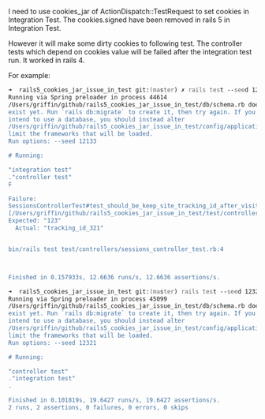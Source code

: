I need to use cookies_jar of ActionDispatch::TestRequest to set cookies in Integration Test. The cookies.signed have been removed in rails 5 in Integration Test.

However it will make some dirty cookies to following test. 
The controller tests which depend on cookies value will be failed after the
integration test run. It worked in rails 4.

For example:

``` zsh
➜  rails5_cookies_jar_issue_in_test git:(master) ✗ rails test --seed 12133
Running via Spring preloader in process 44614
/Users/griffin/github/rails5_cookies_jar_issue_in_test/db/schema.rb doesn't
exist yet. Run `rails db:migrate` to create it, then try again. If you do not
intend to use a database, you should instead alter
/Users/griffin/github/rails5_cookies_jar_issue_in_test/config/application.rb to
limit the frameworks that will be loaded.
Run options: --seed 12133

# Running:

"integration test"
."controller test"
F

Failure:
SessionsControllerTest#test_should_be_keep_site_tracking_id_after_visit_login
[/Users/griffin/github/rails5_cookies_jar_issue_in_test/test/controllers/sessions_controller_test.rb:8]:
Expected: "123"
  Actual: "tracking_id_321"


bin/rails test test/controllers/sessions_controller_test.rb:4



Finished in 0.157933s, 12.6636 runs/s, 12.6636 assertions/s.
```

``` zsh
➜  rails5_cookies_jar_issue_in_test git:(master) rails test --seed 12321
Running via Spring preloader in process 45099
/Users/griffin/github/rails5_cookies_jar_issue_in_test/db/schema.rb doesn't
exist yet. Run `rails db:migrate` to create it, then try again. If you do not
intend to use a database, you should instead alter
/Users/griffin/github/rails5_cookies_jar_issue_in_test/config/application.rb to
limit the frameworks that will be loaded.
Run options: --seed 12321

# Running:

"controller test"
."integration test"
.

Finished in 0.101819s, 19.6427 runs/s, 19.6427 assertions/s.
2 runs, 2 assertions, 0 failures, 0 errors, 0 skips
```
